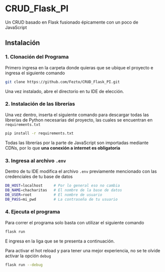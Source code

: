# CRUD_Flask_PI
 Un CRUD basado en Flask fusionado épicamente con un poco de JavaScript

## Instalación

### 1. Clonación del Programa
Primero ingresa en la carpeta donde quieras que se ubique el proyecto e ingresa el siguiente comando
```bash
git clone https://github.com/Fezto/CRUD_Flask_PI.git
```
Una vez instalado, abre el directorio en tu IDE de elección.

### 2. Instalación de las librerías
Una vez dentro, inserta el siguiente comando para descargar todas las librerías de Python necesarias del proyecto, las cuales se encuentran en ``requirements.txt``
```bash
pip install -r requirements.txt
```
Todas las librerías por la parte de JavaScript son importadas mediante CDNs, por lo que **una conexión a internet es obligatoria**

### 3. Ingresa al archivo ``.env``
Dentro de tu IDE modifica el archivo ``.env`` previamente mencionado con las credenciales de tu base de datos
```bash
DB_HOST=localhost     # Por lo general eso no cambia  
DB_NAME=chacharitas   # El nombre de la base de datos
DB_USER=root          # El nombre de usuario
DB_PASS=mi_pwd        # La contraseña de tu usuario
```

### 4. Ejecuta el programa
Para correr el programa solo basta con utilizar el siguiente comando
```bash
flask run
```
E ingresa en la liga que se te presenta a continuación.

Para activar el hot reload y para tener una mejor experiencia, no se te olvide activar la opción ``debug``
```bash
flask run --debug
```